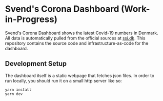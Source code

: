 Svend's Corona Dashboard (Work-in-Progress)
===========================================
Svend's Corona Dashboard shows the latest Covid-19 numbers in Denmark. All data
is automatically pulled from the official sources at [ssi.dk](https://ssi.dk).
This repository contains the source code and infrastructure-as-code for the dashboard.

Development Setup
-----------------
The dashboard itself is a static webpage that fetches json files. In order to
run locally, you should run it on a small http server like so:
```
yarn install
yarn dev
```

